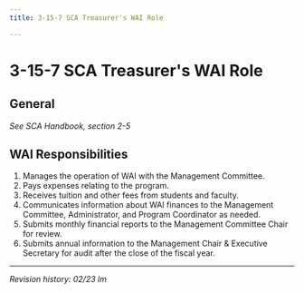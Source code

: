 ```yaml
---
title: 3-15-7 SCA Treasurer's WAI Role

---
```


# 3-15-7 SCA Treasurer's WAI Role

## General
_See SCA Handbook, section 2-5_

## WAI Responsibilities

1. Manages the operation of WAI with the Management Committee.
2. Pays expenses relating to the program.
3. Receives tuition and other fees from students and faculty.
4. Communicates information about WAI finances to the Management Committee, Administrator, and Program Coordinator as needed.
5. Submits monthly financial reports to the Management Committee Chair for review.
6. Submits annual information to the Management Chair & Executive Secretary for audit after the close of the fiscal year.


***

_Revision history: 02/23 lm_
